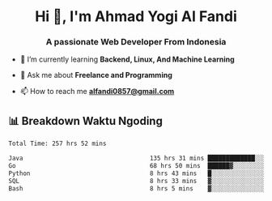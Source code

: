 <h1 align="center">Hi 👋, I'm Ahmad Yogi Al Fandi</h1>
<h3 align="center">A passionate Web Developer From Indonesia</h3>

- 🌱 I’m currently learning **Backend, Linux, And Machine Learning**

- 💬 Ask me about **Freelance and Programming**

- 📫 How to reach me **<alfandi0857@gmail.com>**


## 📊 Breakdown Waktu Ngoding

<!--START_SECTION:waka-->

```txt
Total Time: 257 hrs 52 mins

Java                                   135 hrs 31 mins █████████████░░░░░░░░░░░░   52.31 %
Go                                     68 hrs 50 mins  ██████▓░░░░░░░░░░░░░░░░░░   26.57 %
Python                                 8 hrs 43 mins   █░░░░░░░░░░░░░░░░░░░░░░░░   03.37 %
SQL                                    8 hrs 33 mins   ▓░░░░░░░░░░░░░░░░░░░░░░░░   03.30 %
Bash                                   8 hrs 5 mins    ▓░░░░░░░░░░░░░░░░░░░░░░░░   03.12 %
```

<!--END_SECTION:waka-->
